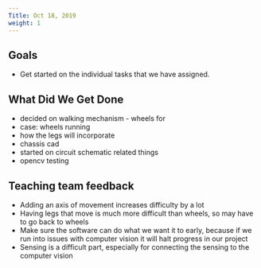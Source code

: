 ```yaml
---
Title: Oct 18, 2019
weight: 1
---
```


## Goals

- Get started on the individual tasks that we have assigned.

## What Did We Get Done

- decided on walking mechanism - wheels for
- case: wheels running
- how the legs will incorporate
- chassis cad
- started on circuit schematic related things
- opencv testing

## Teaching team feedback

- Adding an axis of movement increases difficulty by a lot
- Having legs that move is much more difficult than wheels, so may have to go back to wheels
- Make sure the software can do what we want it to early, because if we run into issues with computer vision it will halt progress in our project
- Sensing is a difficult part, especially for connecting the sensing to the computer vision